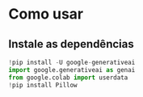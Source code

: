 # Como usar

## Instale as dependências

``` python
!pip install -U google-generativeai
import google.generativeai as genai
from google.colab import userdata
!pip install Pillow
```